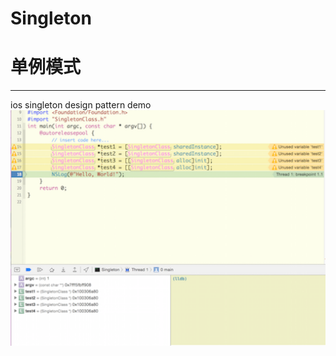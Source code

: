 # Singleton
# 单例模式
---
ios singleton design pattern demo
![](https://github.com/XVXVXXX/Singleton/raw/master/image/image1.png)
